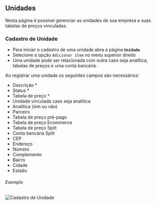 ## Unidades

Nesta página é possível gerenciar as unidades de sua empresa e suas tabelas de preços vinculadas.

### Cadastro de Unidade

- Para iniciar o cadastro de uma unidade abra a página **`Unidade`**
- Selecione a opção `Adicionar item` no menu superior direito
- Uma unidade pode ser relacionada com outra caso seja analítica, tabelas de preços e uma conta bancária.

Ao registrar uma unidade os seguintes campos são necessários:

- Descrição *
- Status *
- Tabela de preço *
- Unidade vinculada caso seja analítica
- Analítica (sim ou não)
- Parceiro
- Tabela de preço pré-pago
- Tabela de preço Ecommerce
- Tabela de preço Split
- Conta bancária Split
- CEP
- Endereço
- Número
- Complemento
- Bairro
- Cidade
- Estado

###### Exemplo

![Cadastro de Unidade](/ui/assets/fluxos-de-cadastro/fluxo-unidade.gif)
